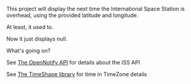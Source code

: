 This project will display the next time the International Space Station is overhead, using the provided latitude and longitude.

At least, it used to.

Now it just displays null.

What's going on?

See [The OpenNotify API](http://open-notify.org/) for details about the ISS API

See [The TimeShape library](https://github.com/RomanIakovlev/timeshape) for time in TimeZone details